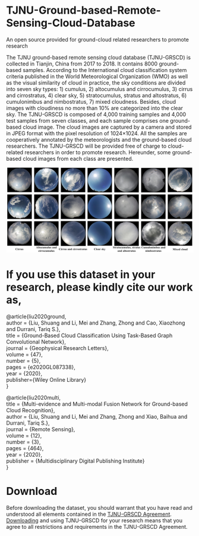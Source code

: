# TJNU-Ground-based-Remote-Sensing-Cloud-Database
An open source provided for ground-cloud related researchers to promote research

The TJNU ground-based remote sensing cloud database (TJNU-GRSCD) is collected in Tianjin, China from 2017 to 2018. It contains 8000 ground-based samples. According to the International cloud classification system criteria published in the World Meteorological Organization (WMO) as well as the visual similarity of cloud in practice, the sky conditions are divided into seven sky types: 1) cumulus, 2) altocumulus and cirrocumulus, 3) cirrus and cirrostratus, 4) clear sky, 5) stratocumulus, stratus and altostratus, 6) cumulonimbus and nimbostratus, 7) mixed cloudness. Besides, cloud images with cloudiness no more than 10% are categorized into the clear sky. The TJNU-GRSCD is composed of 4,000 training samples and 4,000 test samples from seven classes, and each sample comprises one ground-based cloud image. The cloud images are captured by a camera and stored in JPEG format with the pixel resolution of 1024×1024. All the samples are cooperatively annotated by the meteorologists and the ground-based cloud researchers. The TJNU-GRSCD will be provided free of charge to cloud-related researchers in order to promote research. Hereunder, some ground-based cloud images from each class are presented.

![image](https://github.com/shuangliutjnu/TJNU-Ground-based-Remote-Sensing-Cloud-Database/blob/master/image.png)

# If you use this dataset in your research, please kindly cite our work as,
@article{liu2020ground,  
author = {Liu, Shuang and Li, Mei and Zhang, Zhong and Cao, Xiaozhong and Durrani, Tariq S.},  
title = {Ground-Based Cloud Classification Using Task-Based Graph Convolutional Network},  
journal = {Geophysical Research Letters},  
volume = {47},  
number = {5},  
pages = {e2020GL087338},  
year = {2020},  
publisher={Wiley Online Library}  
}

@article{liu2020multi,  
title = {Multi-evidence and Multi-modal Fusion Network for Ground-based Cloud Recognition},  
author = {Liu, Shuang and Li, Mei and Zhang, Zhong and Xiao, Baihua and Durrani, Tariq S.},  
journal = {Remote Sensing},  
volume = {12},  
number = {3},  
pages = {464},  
year = {2020},  
publisher = {Multidisciplinary Digital Publishing Institute}  
}

# Download
Before downloading the dataset, you should warrant that you have read and understood all elements contained in the [TJNU-GRSCD Agreement](https://github.com/shuangliutjnu/TJNU-Ground-based-Remote-Sensing-Cloud-Database/blob/main/TJNU-GRSCD%20Agreement.pdf). [Downloading](https://drive.google.com/file/d/1H5jK4LFeGGEZF-kcexUxb0oG7mIZW9A5/view?usp=sharing) and using TJNU-GRSCD for your research means that you agree to all restrictions and requirements in the TJNU-GRSCD Agreement.
